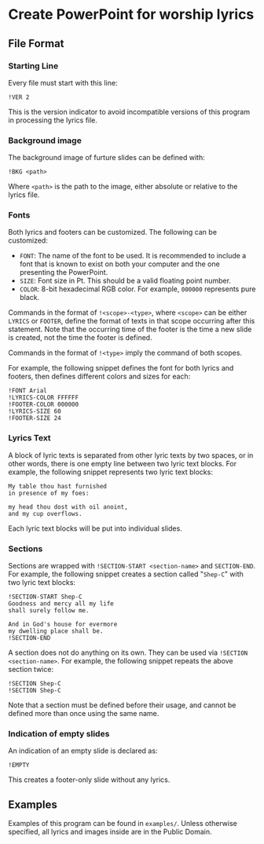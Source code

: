 # Create PowerPoint for worship lyrics

## File Format

### Starting Line

Every file must start with this line:

```text
!VER 2
```

This is the version indicator to avoid incompatible versions of this program in processing the lyrics file.

### Background image

The background image of furture slides can be defined with:

```text
!BKG <path>
```

Where `<path>` is the path to the image, either absolute or relative to the lyrics file.

### Fonts

Both lyrics and footers can be customized. The following can be customized:

* `FONT`: The name of the font to be used. It is recommended to include a font that is known to exist on both your computer and the one presenting the PowerPoint.
* `SIZE`: Font size in Pt. This should be a valid floating point number.
* `COLOR`: 8-bit hexadecimal RGB color. For example, `000000` represents pure black.

Commands in the format of `!<scope>-<type>`, where `<scope>` can be either `LYRICS` or `FOOTER`, define the format of texts in that scope occurring after this statement. Note that the occurring time of the footer is the time a new slide is created, not the time the footer is defined.

Commands in the format of `!<type>` imply the command of both scopes.

For example, the following snippet defines the font for both lyrics and footers, then defines different colors and sizes for each:

```text
!FONT Arial
!LYRICS-COLOR FFFFFF
!FOOTER-COLOR 000000
!LYRICS-SIZE 60
!FOOTER-SIZE 24
```

### Lyrics Text

A block of lyric texts is separated from other lyric texts by two spaces, or in other words, there is one empty line between two lyric text blocks. For example, the following snippet represents two lyric text blocks:

```text
My table thou hast furnished
in presence of my foes:

my head thou dost with oil anoint,
and my cup overflows.
```

Each lyric text blocks will be put into individual slides.

### Sections

Sections are wrapped with `!SECTION-START <section-name>` and `SECTION-END`. For example, the following snippet creates a section called "`Shep-C`" with two lyric text blocks:

```text
!SECTION-START Shep-C
Goodness and mercy all my life
shall surely follow me.

And in God's house for evermore
my dwelling place shall be. 
!SECTION-END
```

A section does not do anything on its own. They can be used via `!SECTION <section-name>`. For example, the following snippet repeats the above section twice:

```text
!SECTION Shep-C
!SECTION Shep-C
```

Note that a section must be defined before their usage, and cannot be defined more than once using the same name.

### Indication of empty slides

An indication of an empty slide is declared as:

```text
!EMPTY
```

This creates a footer-only slide without any lyrics.

## Examples

Examples of this program can be found in `examples/`. Unless otherwise specified, all lyrics and images inside are in the Public Domain.
